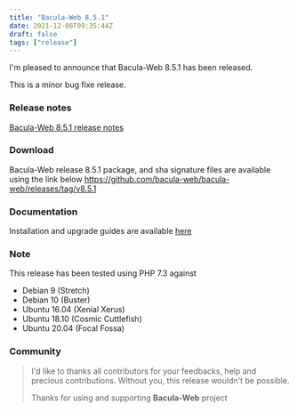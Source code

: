 ```yaml
---
title: "Bacula-Web 8.5.1"
date: 2021-12-06T09:35:44Z
draft: false
tags: ["release"]
---
```


I'm pleased to announce that Bacula-Web 8.5.1 has been released.

This is a minor bug fixe release.

<!--more-->

### Release notes

[Bacula-Web 8.5.1 release notes](https://github.com/bacula-web/bacula-web/releases/tag/v8.5.1)

### Download

Bacula-Web release 8.5.1 package, and sha signature files are available using the link below
https://github.com/bacula-web/bacula-web/releases/tag/v8.5.1

### Documentation

Installation and upgrade guides are available [here](https://docs.bacula-web.org/en/latest/)

### Note

This release has been tested using PHP 7.3 against

- Debian 9 (Stretch)
- Debian 10 (Buster)
- Ubuntu 16.04 (Xenial Xerus)
- Ubuntu 18.10 (Cosmic Cuttlefish)
- Ubuntu 20.04 (Focal Fossa)

### Community

> I'd like to thanks all contributors for your feedbacks, help and precious contributions.
> Without you, this release wouldn't be possible.
>
> Thanks for using and supporting **Bacula-Web** project
